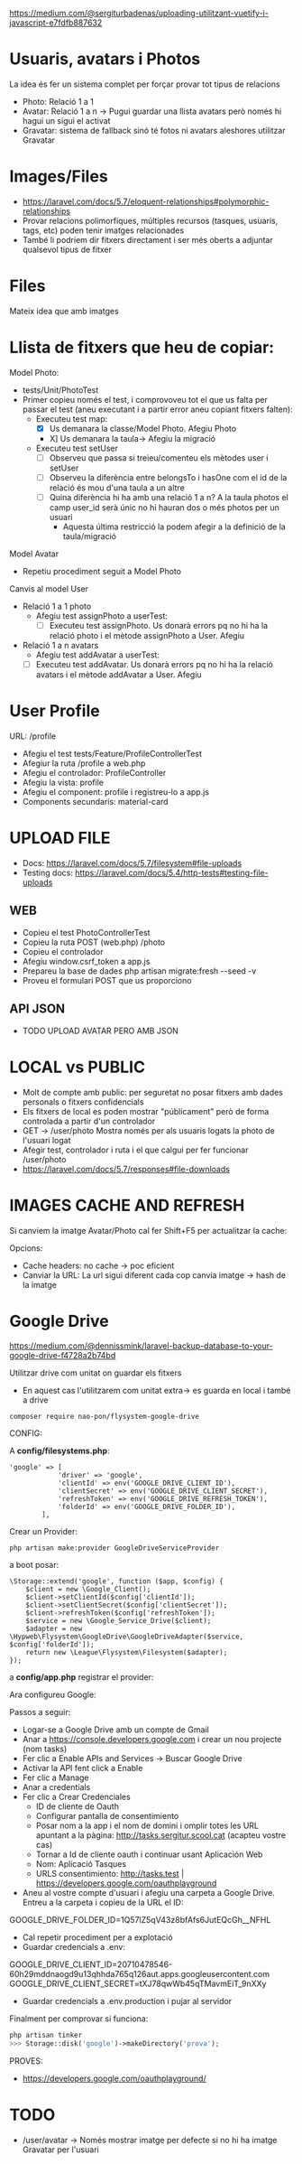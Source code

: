 https://medium.com/@sergiturbadenas/uploading-utilitzant-vuetify-i-javascript-e7fdfb887632

# Usuaris, avatars i Photos

La idea és fer un sistema complet per forçar provar tot tipus de relacions

- Photo: Relació 1 a 1
- Avatar: Relació 1 a n -> Pugui guardar una llista avatars però només hi hagui un sigui el activat
- Gravatar: sistema de fallback sinó té fotos ni avatars aleshores utilitzar Gravatar 

# Images/Files

- https://laravel.com/docs/5.7/eloquent-relationships#polymorphic-relationships
- Provar relacions polimorfiques, múltiples recursos (tasques, usuaris, tags, etc) poden tenir imatges relacionades
- També li podriem dir fitxers directament i ser més oberts a adjuntar qualsevol tipus de fitxer

# Files

Mateix idea que amb imatges

# Llista de fitxers que heu de copiar:

Model Photo:
- tests/Unit/PhotoTest
- Primer copieu només el test, i comprovoveu tot el que us falta per passar el test (aneu executant i a partir error aneu copiant fitxers falten):
  - Executeu test map:
    - [X] Us demanara la classe/Model Photo. Afegiu Photo
    - X] Us demanara la taula-> Afegiu la migració
  - Executeu test setUser
    - [ ] Observeu que passa si treieu/comenteu els mètodes user i setUser
    - [ ] Observeu la diferència entre belongsTo i hasOne com el id de la relació és mou d'una taula a un altre
    - [ ] Quina diferència hi ha amb una relació 1 a n? A la taula photos el camp user_id serà únic no hi hauran dos o més photos per un usuari
       - Aquesta última restricció la podem afegir a la definició de la taula/migració

Model Avatar
- Repetiu procediment seguit a Model Photo

Canvis al model User
- Relació 1 a 1 photo
  - Afegiu test  assignPhoto a userTest: 
     - [ ] Executeu test assignPhoto. Us donarà errors pq no hi ha la relació photo i el mètode assignPhoto a User. Afegiu
- Relació 1 a n avatars
  - Afegiu test addAvatar a userTest: 
   - [ ] Executeu test addAvatar. Us donarà errors pq no hi ha la relació avatars i el mètode addAvatar a User. Afegiu
   
# User Profile

URL: /profile

- Afegiu el test tests/Feature/ProfileControllerTest
- Afegiur la ruta /profile a web.php
- Afegiu el controlador: ProfileController
- Afegiu la vista: profile
- Afegiu el component: profile i registreu-lo a app.js
- Components secundaris: material-card

# UPLOAD FILE

- Docs: https://laravel.com/docs/5.7/filesystem#file-uploads
- Testing docs: https://laravel.com/docs/5.4/http-tests#testing-file-uploads

## WEB
- Copieu el test PhotoControllerTest
- Copieu la ruta POST (web.php) /photo
- Copieu el controlador
- Afegiu window.csrf_token a app.js
- Prepareu la base de dades php artisan migrate:fresh --seed -v
- Proveu el formulari POST que us proporciono

## API JSON

- TODO UPLOAD AVATAR PERO AMB JSON

# LOCAL vs PUBLIC
- Molt de compte amb public: per seguretat no posar fitxers amb dades personals o fitxers confidencials
- Els fitxers de local es poden mostrar "públicament" però de forma controlada a partir d'un controlador
- GET -> /user/photo Mostra només per als usuaris logats la photo de l'usuari logat
- Afegir test, controlador i ruta i el que calgui per fer funcionar /user/photo
- https://laravel.com/docs/5.7/responses#file-downloads

# IMAGES CACHE AND REFRESH

Si canviem la imatge Avatar/Photo cal fer Shift+F5 per actualitzar la cache:

Opcions:
- Cache headers: no cache -> poc eficient
- Canviar la URL: La url sigui diferent cada cop canvia imatge -> hash de la imatge

# Google Drive

https://medium.com/@dennissmink/laravel-backup-database-to-your-google-drive-f4728a2b74bd

Utilitzar drive com unitat on guardar els fitxers
- En aquest cas l'utilitzarem com unitat extra-> es guarda en local i també a drive

```
composer require nao-pon/flysystem-google-drive
```

CONFIG:

A **config/filesystems.php**:

```
'google' => [
            'driver' => 'google',
            'clientId' => env('GOOGLE_DRIVE_CLIENT_ID'),
            'clientSecret' => env('GOOGLE_DRIVE_CLIENT_SECRET'),
            'refreshToken' => env('GOOGLE_DRIVE_REFRESH_TOKEN'),
            'folderId' => env('GOOGLE_DRIVE_FOLDER_ID'),
        ],
```

Crear un Provider:

```
php artisan make:provider GoogleDriveServiceProvider
```

a boot posar:

```
\Storage::extend('google', function ($app, $config) {
    $client = new \Google_Client();
    $client->setClientId($config['clientId']);
    $client->setClientSecret($config['clientSecret']);
    $client->refreshToken($config['refreshToken']);
    $service = new \Google_Service_Drive($client);
    $adapter = new \Hypweb\Flysystem\GoogleDrive\GoogleDriveAdapter($service, $config['folderId']);
    return new \League\Flysystem\Filesystem($adapter);
});
```

a **config/app.php** registrar el provider:

Ara configureu Google:

Passos a seguir:
- Logar-se a Google Drive amb un compte de Gmail
- Anar a https://console.developers.google.com i crear un nou projecte (nom tasks)
- Fer clic a Enable APIs and Services -> Buscar Google Drive
- Activar la API fent click a Enable
- Fer clic a Manage
- Anar a credentials
- Fer clic a Crear Credenciales
  - ID de cliente de Oauth
  - Configurar pantalla de consentimiento
  - Posar nom a la app i el nom de domini i omplir totes les URL apuntant a la pàgina: http://tasks.sergitur.scool.cat (acapteu vostre cas)
  - Tornar a Id de cliente oauth i continuar usant Aplicación Web
  - Nom: Aplicació Tasques
  - URLS consentimiento: http://tasks.test | https://developers.google.com/oauthplayground
- Aneu al vostre compte d'usuari i afegiu una carpeta a Google Drive. Entreu a la carpeta i copieu de la URL el ID:

GOOGLE_DRIVE_FOLDER_ID=1Q57lZ5qV43z8bfAfs6JutEQcGh__NFHL
  
- Cal repetir procediment per a explotació
- Guardar credencials a .env:

GOOGLE_DRIVE_CLIENT_ID=20710478546-60h29mddnaogd9u13qhhda765q126aut.apps.googleusercontent.com
GOOGLE_DRIVE_CLIENT_SECRET=tXJ78qwWb45qTMavmEiT_9nXXy

- Guardar credencials a .env.production i pujar al servidor

Finalment per comprovar si funciona:

```php
php artisan tinker     
>>> Storage::disk('google')->makeDirectory('prova');
```  	

PROVES:
- https://developers.google.com/oauthplayground/


# TODO
- /user/avatar -> Només mostrar imatge per defecte si no hi ha imatge Gravatar per l'usuari
